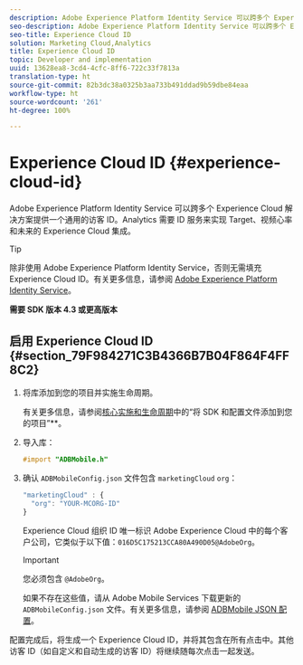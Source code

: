 ```yaml
---
description: Adobe Experience Platform Identity Service 可以跨多个 Experience Cloud 解决方案提供一个通用的访客 ID。Analytics 需要 ID 服务来实现 Target、视频心率和未来的 Experience Cloud 集成。
seo-description: Adobe Experience Platform Identity Service 可以跨多个 Experience Cloud 解决方案提供一个通用的访客 ID。Analytics 需要 ID 服务来实现 Target、视频心率和未来的 Experience Cloud 集成。
seo-title: Experience Cloud ID
solution: Marketing Cloud,Analytics
title: Experience Cloud ID
topic: Developer and implementation
uuid: 13628ea8-3cd4-4cfc-8ff6-722c33f7813a
translation-type: ht
source-git-commit: 82b3dc38a0325b3aa733b491ddad9b59dbe84eaa
workflow-type: ht
source-wordcount: '261'
ht-degree: 100%

---
```



# Experience Cloud ID {#experience-cloud-id}

Adobe Experience Platform Identity Service 可以跨多个 Experience Cloud 解决方案提供一个通用的访客 ID。Analytics 需要 ID 服务来实现 Target、视频心率和未来的 Experience Cloud 集成。

>[!TIP]
>
>除非使用 Adobe Experience Platform Identity Service，否则无需填充 Experience Cloud ID。有关更多信息，请参阅 [Adobe Experience Platform Identity Service](https://docs.adobe.com/content/help/zh-Hans/id-service/using/home.html)。

**需要 SDK 版本 4.3 或更高版本**

## 启用 Experience Cloud ID {#section_79F984271C3B4366B7B04F864F4FF8C2}

1. 将库添加到您的项目并实施生命周期。

   有关更多信息，请参阅[核心实施和生命周期](/help/ios/getting-started/dev-qs.md)中的“将 SDK 和配置文件添加到您的项目”**。
1. 导入库：

   ```objective-c
   #import "ADBMobile.h"
   ```

1. 确认 `ADBMobileConfig.json` 文件包含 `marketingCloud` `org`：

   ```js
   "marketingCloud" : { 
     "org": "YOUR-MCORG-ID" 
   }
   ```

   Experience Cloud 组织 ID 唯一标识 Adobe Experience Cloud 中的每个客户公司，它类似于以下值：`016D5C175213CCA80A490D05@AdobeOrg`。

   >[!IMPORTANT]
   >
   >您必须包含 `@AdobeOrg`。

   如果不存在这些值，请从 Adobe Mobile Services 下载更新的 `ADBMobileConfig.json` 文件。有关更多信息，请参阅 [ADBMobile JSON 配置](/help/ios/getting-started/requirements.md)。

配置完成后，将生成一个 Experience Cloud ID，并将其包含在所有点击中。其他访客 ID（如自定义和自动生成的访客 ID）将继续随每次点击一起发送。
